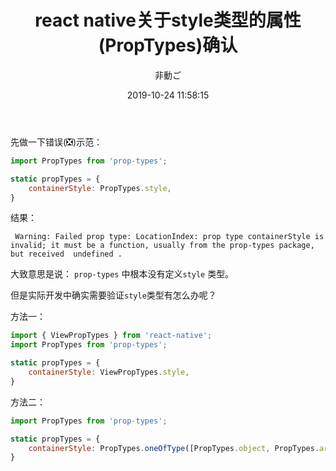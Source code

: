 ﻿---
title: 'react native关于style类型的属性(PropTypes)确认'
date: 2019-10-24 11:58:15
author: '非動ご'
path: '/second-post'
tags:
 - react
---

先做一下错误(❎)示范：

```javascript
import PropTypes from 'prop-types';

static propTypes = {
    containerStyle: PropTypes.style,
}
```

结果：

` Warning: Failed prop type: LocationIndex: prop type containerStyle is invalid; it must be a function, usually from the prop-types package, but received  undefined .`

大致意思是说： `prop-types` 中根本没有定义`style` 类型。

但是实际开发中确实需要验证`style`类型有怎么办呢？

方法一：

```javascript
import { ViewPropTypes } from 'react-native';
import PropTypes from 'prop-types';

static propTypes = {
    containerStyle: ViewPropTypes.style,
}
```

方法二：

```javascript
import PropTypes from 'prop-types';

static propTypes = {
    containerStyle: PropTypes.oneOfType([PropTypes.object, PropTypes.array]),
}
```

